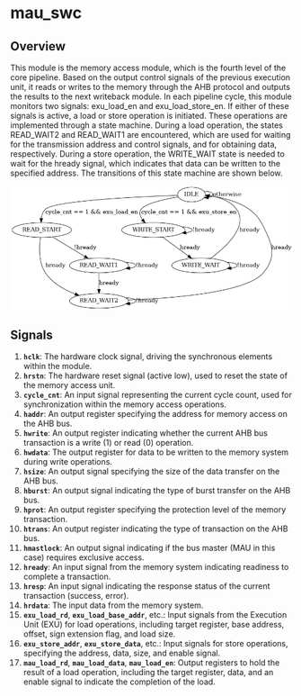 # mau_swc

## Overview

This module is the memory access module, which is the fourth level of the core pipeline. Based on the output control signals of the previous execution unit, it reads or writes to the memory through the AHB protocol and outputs the results to the next writeback module. In each pipeline cycle, this module monitors two signals: exu\_load\_en and exu\_load\_store\_en. If either of these signals is active, a load or store operation is initiated. These operations are implemented through a state machine. During a load operation, the states READ\_WAIT2 and READ\_WAIT1 are encountered, which are used for waiting for the transmission address and control signals, and for obtaining data, respectively. During a store operation, the WRITE\_WAIT state is needed to wait for the hready signal, which indicates that data can be written to the specified address. The transitions of this state machine are shown below.

![mau](README.assets/mau.png)

## Signals

1. **`hclk`**: The hardware clock signal, driving the synchronous elements within the module.
2. **`hrstn`**: The hardware reset signal (active low), used to reset the state of the memory access unit.
3. **`cycle_cnt`**: An input signal representing the current cycle count, used for synchronization within the memory access operations.
4. **`haddr`**: An output register specifying the address for memory access on the AHB bus.
5. **`hwrite`**: An output register indicating whether the current AHB bus transaction is a write (1) or read (0) operation.
6. **`hwdata`**: The output register for data to be written to the memory system during write operations.
7. **`hsize`**: An output signal specifying the size of the data transfer on the AHB bus.
8. **`hburst`**: An output signal indicating the type of burst transfer on the AHB bus.
9. **`hprot`**: An output register specifying the protection level of the memory transaction.
10. **`htrans`**: An output register indicating the type of transaction on the AHB bus.
11. **`hmastlock`**: An output signal indicating if the bus master (MAU in this case) requires exclusive access.
12. **`hready`**: An input signal from the memory system indicating readiness to complete a transaction.
13. **`hresp`**: An input signal indicating the response status of the current transaction (success, error).
14. **`hrdata`**: The input data from the memory system.
15. **`exu_load_rd`**, **`exu_load_base_addr`**, etc.: Input signals from the Execution Unit (EXU) for load operations, including target register, base address, offset, sign extension flag, and load size.
16. **`exu_store_addr`**, **`exu_store_data`**, etc.: Input signals for store operations, specifying the address, data, size, and enable signal.
17. **`mau_load_rd`**, **`mau_load_data`**, **`mau_load_en`**: Output registers to hold the result of a load operation, including the target register, data, and an enable signal to indicate the completion of the load.